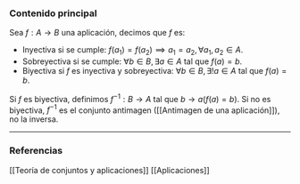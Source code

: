 ### Contenido principal

Sea $f: A \to B$ una aplicación, decimos que $f$ es:
- Inyectiva si se cumple: $f(a_1) = f(a_2) \implies a_1 = a_2, \forall a_1, a_2 \in A$.
- Sobreyectiva si se cumple: $\forall b \in B, \exists a \in A$ tal que $f(a) = b$.
- Biyectiva si $f$ es inyectiva y sobreyectiva: $\forall b \in B, \exists ! a \in A$ tal que $f(a) = b$.

Si $f$ es biyectiva, definimos $f^{-1}: B \to A$ tal que $b \to a (f(a)=b)$.
Si no es biyectiva, $f^{-1}$ es el conjunto antimagen ([[Antimagen de una aplicación]]), no la inversa.


--- 
### Referencias
[[Teoría de conjuntos y aplicaciones]]
[[Aplicaciones]]